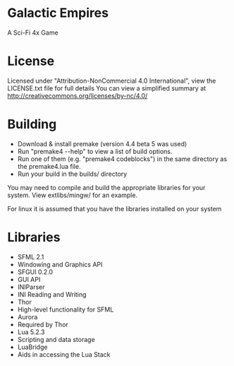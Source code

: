 Galactic Empires
================

A Sci-Fi 4x Game

License
=======

Licensed under "Attribution-NonCommercial 4.0 International", view the LICENSE.txt file for full details
You can view a simplified summary at http://creativecommons.org/licenses/by-nc/4.0/

Building
========

* Download & install premake (version 4.4 beta 5 was used)
* Run "premake4 --help" to view a list of build options.
* Run one of them (e.g. "premake4 codeblocks") in the same directory as the premake4.lua file.
* Run your build in the builds/ directory

You may need to compile and build the appropriate libraries for your system. View extlibs/mingw/ for an example.

For linux it is assumed that you have the libraries installed on your system

Libraries
=========

* SFML 2.1
 * Windowing and Graphics API 
* SFGUI 0.2.0
 * GUI API
* INIParser
 * INI Reading and Writing
* Thor
 * High-level functionality for SFML
* Aurora
 * Required by Thor
* Lua 5.2.3
 * Scripting and data storage
* LuaBridge
 * Aids in accessing the Lua Stack